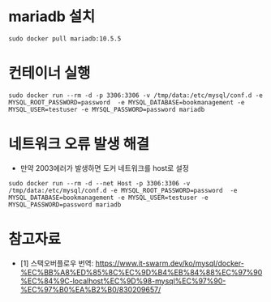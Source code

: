 # mariadb 설치
```
sudo docker pull mariadb:10.5.5
```

# 컨테이너 실행
```
sudo docker run --rm -d -p 3306:3306 -v /tmp/data:/etc/mysql/conf.d -e MYSQL_ROOT_PASSWORD=password  -e MYSQL_DATABASE=bookmanagement -e MYSQL_USER=testuser -e MYSQL_PASSWORD=password mariadb
```

# 네트워크 오류 발생 해결
* 만약 2003에러가 발생하면 도커 네트워크를 host로 설정
```
sudo docker run --rm -d --net Host -p 3306:3306 -v /tmp/data:/etc/mysql/conf.d -e MYSQL_ROOT_PASSWORD=password  -e MYSQL_DATABASE=bookmanagement -e MYSQL_USER=testuser -e MYSQL_PASSWORD=password mariadb
```

# 참고자료
* [1] 스택오버플로우 번역: https://www.it-swarm.dev/ko/mysql/docker-%EC%BB%A8%ED%85%8C%EC%9D%B4%EB%84%88%EC%97%90%EC%84%9C-localhost%EC%9D%98-mysql%EC%97%90-%EC%97%B0%EA%B2%B0/830209657/
